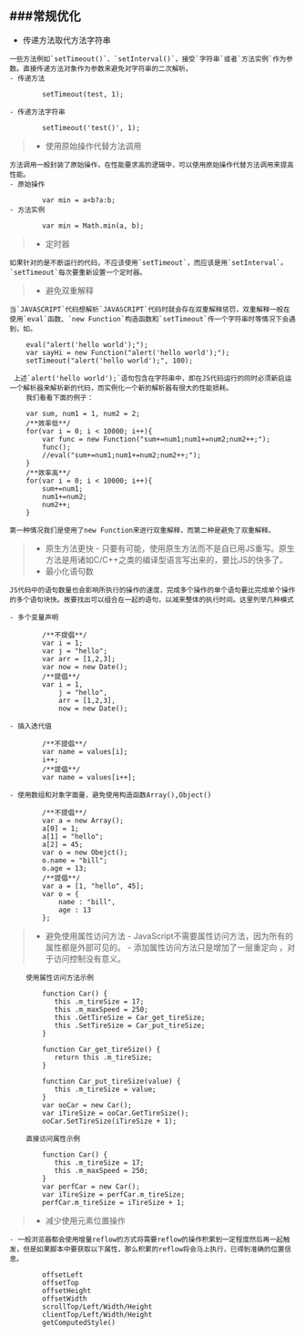 ###常规优化
----------
>
- 传递方法取代方法字符串
>
	一些方法例如`setTimeout()`、`setInterval()`，接受`字符串`或者`方法实例`作为参数。直接传递方法对象作为参数来避免对字符串的二次解析。
	- 传递方法
>
			setTimeout(test, 1);
>
	- 传递方法字符串
>
			setTimeout('test()', 1);
> - 使用原始操作代替方法调用
>
	方法调用一般封装了原始操作，在性能要求高的逻辑中，可以使用原始操作代替方法调用来提高性能。
	- 原始操作
>
			var min = a<b?a:b;
	- 方法实例
>
			var min = Math.min(a, b);
> - 定时器
>
	如果针对的是不断运行的代码，不应该使用`setTimeout`，而应该是用`setInterval`。`setTimeout`每次要重新设置一个定时器。
> - 避免双重解释
>
	当`JAVASCRIPT`代码想解析`JAVASCRIPT`代码时就会存在双重解释惩罚，双重解释一般在使用`eval`函数、`new Function`构造函数和`setTimeout`传一个字符串时等情况下会遇到，如。
>
		eval("alert('hello world');");
		var sayHi = new Function("alert('hello world');");
		setTimeout("alert('hello world');", 100);
>    
     上述`alert('hello world');`语句包含在字符串中，即在JS代码运行的同时必须新启运一个解析器来解析新的代码，而实例化一个新的解析器有很大的性能损耗。
		我们看看下面的例子：
>
		var sum, num1 = 1, num2 = 2;
		/**效率低**/
	    for(var i = 0; i < 10000; i++){
	        var func = new Function("sum+=num1;num1+=num2;num2++;");
	        func();
			//eval("sum+=num1;num1+=num2;num2++;");
	    }
		/**效率高**/
	    for(var i = 0; i < 10000; i++){
	        sum+=num1;
	        num1+=num2;
	        num2++;
	    }
>
	第一种情况我们是使用了new Function来进行双重解释，而第二种是避免了双重解释。
>
> - 原生方法更快
	- 只要有可能，使用原生方法而不是自已用JS重写。原生方法是用诸如C/C++之类的编译型语言写出来的，要比JS的快多了。
> - 最小化语句数
>
	JS代码中的语句数量也会影响所执行的操作的速度，完成多个操作的单个语句要比完成单个操作的多个语句块快。故要找出可以组合在一起的语句，以减来整体的执行时间。这里列举几种模式
>
	- 多个变量声明
>
			/**不提倡**/
			var i = 1;
			var j = "hello";
			var arr = [1,2,3];
			var now = new Date();
			/**提倡**/
			var i = 1,
			    j = "hello",
			    arr = [1,2,3],
			    now = new Date();
>
	- 插入迭代值
>
			/**不提倡**/
			var name = values[i];
			i++;
			/**提倡**/
			var name = values[i++];
>
	- 使用数组和对象字面量，避免使用构造函数Array(),Object()
>
			/**不提倡**/
			var a = new Array();
			a[0] = 1;
			a[1] = "hello";
			a[2] = 45;
			var o = new Obejct();
			o.name = "bill";
			o.age = 13;
			/**提倡**/
			var a = [1, "hello", 45];
			var o = {
			    name : "bill",
			    age : 13
			};
>
> - 避免使用属性访问方法
	- JavaScript不需要属性访问方法，因为所有的属性都是外部可见的。
	- 添加属性访问方法只是增加了一层重定向 ，对于访问控制没有意义。
>
		使用属性访问方法示例
>
			function Car() {
			   this .m_tireSize = 17;
			   this .m_maxSpeed = 250;
			   this .GetTireSize = Car_get_tireSize;
			   this .SetTireSize = Car_put_tireSize;
			}
>
			function Car_get_tireSize() {
			   return this .m_tireSize;
			}
>
			function Car_put_tireSize(value) {
			   this .m_tireSize = value;
			}
			var ooCar = new Car();
			var iTireSize = ooCar.GetTireSize();
			ooCar.SetTireSize(iTireSize + 1);
>
		直接访问属性示例
>
			function Car() {
			   this .m_tireSize = 17;
			   this .m_maxSpeed = 250;
			}
			var perfCar = new Car();
			var iTireSize = perfCar.m_tireSize;
			perfCar.m_tireSize = iTireSize + 1;
>
> - 减少使用元素位置操作
>
	- 一般浏览器都会使用增量reflow的方式将需要reflow的操作积累到一定程度然后再一起触发，但是如果脚本中要获取以下属性，那么积累的reflow将会马上执行，已得到准确的位置信息。
>
			offsetLeft
			offsetTop
			offsetHeight
			offsetWidth
			scrollTop/Left/Width/Height
			clientTop/Left/Width/Height
			getComputedStyle()

